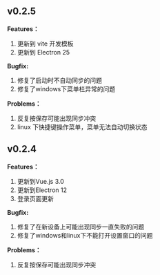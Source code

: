 ## v0.2.5

**Features：**

1. 更新到 vite 开发模板
2. 更新到 Electron 25

**Bugfix:**

1. 修复了启动时不自动同步的问题
2. 修复了windows下菜单栏异常的问题

**Problems：**

1. 反复按保存可能出现同步冲突
2. linux 下快捷键操作菜单，菜单无法自动切换状态

## v0.2.4

**Features：**

1. 更新到Vue.js 3.0
2. 更新到Electron 12
3. 登录页面更新

**Bugfix:**

1. 修复了在新设备上可能出现同步一直失败的问题
2. 修复了windows和linux下不能打开设置窗口的问题

**Problems：**

1. 反复按保存可能出现同步冲突
